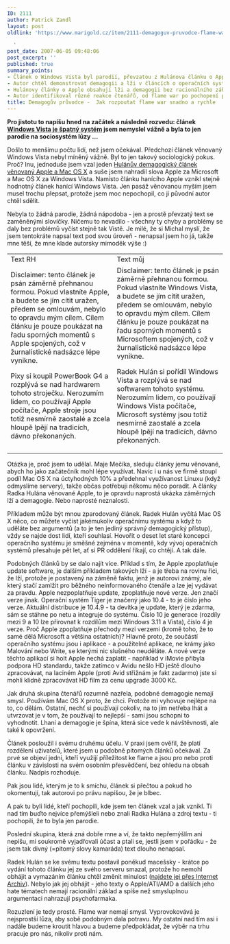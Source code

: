 ```yaml
---
ID: 2111
author: Patrick Zandl
layout: post
oldlink: 'https://www.marigold.cz/item/2111-demagoguv-pruvodce-flame-war

  '
post_date: 2007-06-05 09:48:06
post_excerpt: ''
published: true
summary_points:
- Článek o Windows Vista byl parodií, převzatou z Hulánova článku o Apple.
- Autor chtěl demonstrovat demagogii a lži v článcích o operačních systémech.
- Hulánovy články o Apple obsahují lži a demagogii bez racionálního základu.
- Autor identifikoval různé reakce čtenářů, od flame war po pochopení parodie.
title: Demagogův průvodce -  Jak rozpoutat flame war snadno a rychle
---
```


<strong>Pro jistotu to napíšu hned na začátek a následně rozvedu: článek <a href="http://www.marigold.cz/item/windows-vista-je-spatny-system">Windows Vista je špatný systém</a> jsem nemyslel vážně a byla to jen parodie na sociosystém lůzy ...</strong>

Došlo to menšímu počtu lidí, než jsem očekával. Předchozí článek věnovaný Windows Vista nebyl míněný vážně. Byl to jen takový sociologický pokus. Proč? Inu, jednoduše jsem vzal jeden <a href="http://web.archive.org/web/20060208205443/http://radekhulan.cz/item/macos-x-je-spatny-system">Hulánův demagogický článek věnovaný Apple a Mac OS X</a> a suše jsem nahradil slova Apple za Microsoft a Mac OS X za Windows Vista. Namísto článku hanícího Apple vznikl stejně hodnotný článek hanící Windows Vista. Jen pasáž věnovanou myším jsem musel trochu přepsat, protože jsem moc nepochopil, co jí původní autor chtěl sdělit. 

Nebyla to žádná parodie, žádná nápodoba - jen a prostě převzatý text se zaměněnými slovíčky. Ničemu to nevadilo - všechny ty chyby a problémy se daly bez problémů vyčíst stejně tak Vistě. Je milé, že si Michal myslí, že jsem tentokráte napsal text pod svou úroveň - nenapsal jsem ho já, takže mne těší, že mne klade autorsky mimoděk výše :)

<table>
<tr>
<td>Text RH</td>
<td>Text můj</td>
</tr>
<tr>
<td>
Disclaimer: tento článek je psán záměrně přehnanou formou. Pokud vlastníte Apple, a budete se jím cítit uražen, předem se omlouvám, nebylo to opravdu mým cílem. Cílem článku je pouze poukázat na řadu sporných momentů s Apple spojených, což v žurnalistické nadsázce lépe vynikne.

Pixy si koupil PowerBook G4 a rozplývá se nad hardwarem tohoto stroječku. Nerozumím lidem, co používají Apple počítače, Apple stroje jsou totiž nesmírně zaostalé a zcela hloupě lpějí na tradicích, dávno překonaných.
</td>
<td>
Disclaimer: tento článek je psán záměrně přehnanou formou. Pokud vlastníte Windows Vista, a budete se jím cítit uražen, předem se omlouvám, nebylo to opravdu mým cílem. Cílem článku je pouze poukázat na řadu sporných momentů s Microsoftem spojených, což v žurnalistické nadsázce lépe vynikne.

Radek Hulán si pořídil Windows Vista a rozplývá se nad softwarem tohoto systému. Nerozumím lidem, co používají Windows Vista počítače, Microsoft systémy jsou totiž nesmírně zaostalé a zcela hloupě lpějí na tradicích, dávno překonaných.
</td>
</tr>
</table>

Otázka je, proč jsem to udělal. Maje Mečíka, sleduju články jemu věnované, abych ho jako začátečník mohl lépe využívat. Navíc i u nás ve firmě stoupl podíl Mac OS X na úctyhodných 10% a předehnal využívanost Linuxu (když odmyslíme servery), takže občas potřebuji někomu něco poradit. A články Radka Hulána věnované Apple, to je opravdu naprostá ukázka záměrných lží a demagogie. Nebo naprosté neznalosti. 

Příkladem může být mnou zparodovaný článek. Radek Hulán vyčítá Mac OS X něco, co můžete vyčíst jakémukoliv operačnímu systému a když to uděláte bez argumentů (a to je ten jediný správný demagogický přístup), vždy se najde dost lidí, kteří souhlasí. Hovořit o deset let staré koncepci operačního systému je směšné zejména v momentě, kdy vývoj operačních systémů přesahuje pět let, ať si PR oddělení říkají, co chtějí. A tak dále. 

Podobných článků by se dalo najít více. Příklad s tím, že Apple zpoplatňuje update software, je dalším příkladem takových lží - a je třeba na rovinu říci, že lží, protože je postavený na záměně faktu, jenž je autorovi známý, ale který stačí zamlžit pro běžného neinformovaného čtenáře a lze jej vydávat za pravdu. Apple nezpoplatňuje update, zpoplatňuje nové verze. Jen značí verze jinak. Operační systém Tiger je značený jako 10.4 - to je číslo jeho verze. Aktuální distribuce je 10.4.9 - ta devítka je update, který je zdarma, sám se stáhne po netu a integruje do systému. Číslo 10 je generace (rozdíly mezi 9 a 10 lze přirovnat k rozdílům mezi Windows 3.11 a Vista), číslo 4 je verze.  Proč Apple zpoplatňuje přechody mezi verzemi (kromě toho, že to samé dělá Microsoft a většina ostatních)? Hlavně proto, že součástí operačního systému jsou i aplikace - a použitelné aplikace, ne krámy jako Malování nebo Write, se kterými nic slušného neuděláte. A nové verze těchto aplikací si holt Apple nechá zaplatit - například v iMovie přibyla podpora HD standardu, takže zatímco v Avidu nešlo HD ještě dlouho zpracovávat, na laciném Apple (proti Avid střižnám je fakt zadarmo) jste si mohli klidně zpracovávat HD film za cenu upgrade 3000 Kč. 

Jak druhá skupina čtenářů rozumně nazřela, podobné demagogie nemají smysl. Používám Mac OS X proto, že chci. Protože mi vyhovuje nejlépe na to, co dělám. Ostatní, nechť si používají cokoliv, na to jim netřeba lhát a utvrzovat je v tom, že používají to nejlepší - sami jsou schopni to vyhodnotit. Lhaní a demagogie je špína, která sice vede k návštěvnosti, ale také k opovržení. 

Článek posloužil i svému druhému účelu. V praxi jsem ověřil, že platí rozdělení uživatelů, které jsem u podobně pitomých článků očekával. Za prvé se objeví jedni, kteří využijí příležitost ke flame a jsou pro nebo proti článku v závislosti na svém osobním přesvědčení, bez ohledu na obsah článku. Nadpis rozhoduje. 

Pak jsou lidé, kterým je to k smíchu, článek si přečtou a pokud ho okomentují, tak autorovi po právu napíšou, že je blbec. 

A pak tu byli lidé, kteří pochopili, kde jsem ten článek vzal a jak vznikl. Ti nad tím buďto nejvíce přemýšleli nebo znali Radka Hulána a zdroj textu - ti pochopili, že to byla jen parodie. 

Poslední skupina, která zná dobře mne a ví, že takto nepřemýšlím ani nepíšu, mi soukromě vyjadřovali účast a ptali se, jestli jsem v pořádku - že jsem tak divný (=pitomý slovy kamaráda) text dlouho nenapsal.  

Radek Hulán se ke svému textu postavil poněkud macešsky - krátce po vydání tohoto článku jej ze svého serveru smazal, protože ho nemohl obhájit a vymazáním článku chtěl změnit minulost (<a href="http://web.archive.org/web/20060208205443/http://radekhulan.cz/item/macos-x-je-spatny-system">najdete jej přes Internet Archiv</a>). Nebylo jak jej obhájit - jeho texty o Apple/ATI/AMD a dalších jeho hate tématech nemají racionální základ a spíše než smysluplnou argumentaci nahrazují psychofarmaka.

Rozuzlení je tedy prosté. Flame war nemají smysl. Vyprovokovává je nejsprostší lůza, aby sobě podobným dala potravu. My ostatní nad tím asi i nadále budeme kroutit hlavou a budeme předpokládat, že výběr na trhu pracuje pro nás, nikoliv proti nám.